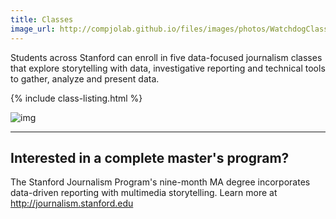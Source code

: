 ```yaml
---
title: Classes
image_url: http://compjolab.github.io/files/images/photos/WatchdogClass2015_group.jpg
---
```


Students across Stanford can enroll in five data-focused journalism classes that explore storytelling with data, investigative reporting and technical tools to gather, analyze and present data.

{% include class-listing.html %}

![img](http://compjolab.github.io/files/images/photos/WatchdogClass2015_cheryl.jpg)

---


<div class="well">
<h2>Interested in a complete master's program?</h2>

The Stanford Journalism Program's nine-month MA degree incorporates data-driven reporting with multimedia storytelling. Learn more at <a href="http://journalism.stanford.edu">http://journalism.stanford.edu</a>
</div>
